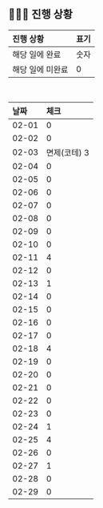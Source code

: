 ## 🧑🏻‍💻 진행 상황

| 진행 상황            | 표기  |
|:-----------------|:----|
| 해당 일에 완료      | 숫자   |
| 해당 일에 미완료    | 0   |



<br>

| 날짜  | 체크 |
|:------|:----|
| 02-01 | 0 |
| 02-02 | 0 |
| 02-03 | 면제(코테) 3 |
| 02-04 | 0 |
| 02-05 | 0 |
| 02-06 | 0 |
| 02-07 | 0 |
| 02-08 | 0 |
| 02-09 | 0 |
| 02-10 | 0 |
| 02-11 | 4 |
| 02-12 | 0 |
| 02-13 | 1 |
| 02-14 | 0 |
| 02-15 | 0 |
| 02-16 | 0 |
| 02-17 | 0 |
| 02-18 | 4 |
| 02-19 | 0 |
| 02-20 | 0 |
| 02-21 | 0 |
| 02-22 | 0 |
| 02-23 | 0 |
| 02-24 | 1 |
| 02-25 | 4 |
| 02-26 | 0 |
| 02-27 | 1 |
| 02-28 | 0 |
| 02-29 | 0 |

